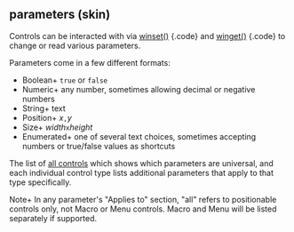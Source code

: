 ## parameters (skin)


Controls can be interacted with via
[winset()](/ref/proc/winset.md) {.code} and [winget()](/ref/proc/winset.md) {.code} to
change or read various parameters. 

Parameters come in a few
different formats:
-   Boolean+ `true` or `false`
-   Numeric+ any number, sometimes allowing decimal or negative numbers
-   String+ text
-   Position+ *x*`,`*y*
-   Size+ *width*`x`*height*
-   Enumerated+ one of several text choices, sometimes accepting numbers
    or true/false values as shortcuts


The list of [all controls](/ref/%7Bskin%7D/control.md) which shows
which parameters are universal, and each individual control type lists
additional parameters that apply to that type specifically.


Note+ In any parameter\'s \"Applies to\" section, \"all\"
refers to positionable controls only, not Macro or Menu controls. Macro
and Menu will be listed separately if supported.